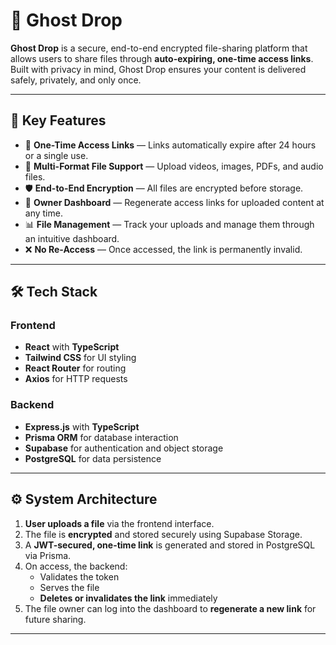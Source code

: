 # 🔐 Ghost Drop

**Ghost Drop** is a secure, end-to-end encrypted file-sharing platform that allows users to share files through **auto-expiring, one-time access links**. Built with privacy in mind, Ghost Drop ensures your content is delivered safely, privately, and only once.

---

## 🚀 Key Features

- 🔐 **One-Time Access Links** — Links automatically expire after 24 hours or a single use.
- 📁 **Multi-Format File Support** — Upload videos, images, PDFs, and audio files.
- 🛡️ **End-to-End Encryption** — All files are encrypted before storage.
- 🧠 **Owner Dashboard** — Regenerate access links for uploaded content at any time.
- 📊 **File Management** — Track your uploads and manage them through an intuitive dashboard.
- ❌ **No Re-Access** — Once accessed, the link is permanently invalid.

---

## 🛠️ Tech Stack

### Frontend
- **React** with **TypeScript**
- **Tailwind CSS** for UI styling
- **React Router** for routing
- **Axios** for HTTP requests

### Backend
- **Express.js** with **TypeScript**
- **Prisma ORM** for database interaction
- **Supabase** for authentication and object storage
- **PostgreSQL** for data persistence

---

## ⚙️ System Architecture

1. **User uploads a file** via the frontend interface.
2. The file is **encrypted** and stored securely using Supabase Storage.
3. A **JWT-secured, one-time link** is generated and stored in PostgreSQL via Prisma.
4. On access, the backend:
   - Validates the token
   - Serves the file
   - **Deletes or invalidates the link** immediately
5. The file owner can log into the dashboard to **regenerate a new link** for future sharing.

---

